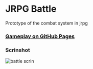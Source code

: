 # JRPG Battle
Prototype of the combat system in jrpg
### [Gameplay on GitHub Pages](https://run-rabbit-run.github.io/projects/game/game.html)
### Scrinshot
![battle scrin](https://ltdfoto.ru/images/battle.png)

